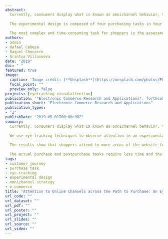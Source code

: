 ```yaml
---
abstract: 
  Currently, consumers display what is known as omnichannel behavior, that is, the combined use of digital and physical channels providing them with multiple points of contact with firms. We combine the Stimulus-Organism-Response model and the visual attention theory to study how customers' attention to digital channels varies across different purchasing tasks. We use eye-tracking techniques to observe attention in an experimental setting. 
  
  The experimental design is composed of four purchasing tasks in four different product categories and measures the attention to the website and time spent on each task in addition to several control variables. The results show that shoppers attend to more areas of the website for purposes of website exploration than for performing purchase tasks. 
  
  The most complex and time-consuming task for shoppers is the assessment of purchase options. The actual purchase and postpurchase tasks require less time and the inspection of fewer areas of interest. Personal involvement also plays a role in determining these patterns by increasing attention to the product area.
authors:
- admin
- Rafael Cabeza
- Raquel Chocarro
- Arantxa Villanueva
date: "2019"
doi: " "
featured: true
image:
  caption: 'Image credit: [**Unsplash**](https://unsplash.com/photos/PkauYYJwdTQ)'
  focal_point: ""
  preview_only: false
projects: [eyetracking-visualattention]
publication: '*Electronic Commerce Research and Applications*, forthcoming'
publication_short: "Electronic Commerce Research and Applications"
publication_types:
- "2"
publishDate: "2019-05-01T00:00:00Z"
summary: 
  Currently, consumers display what is known as omnichannel behavior, that is, the combined use of digital and physical channels providing them with multiple points of contact with firms. We combine the Stimulus-Organism-Response model and the visual attention theory to study how customers' attention to digital channels varies across different purchasing tasks. 
  
  We use eye-tracking techniques to observe attention in an experimental setting. The experimental design is composed of four purchasing tasks in four different product categories and measures the attention to the website and time spent on each task in addition to several control variables. 
  
  The results show that shoppers attend to more areas of the website for purposes of website exploration than for performing purchase tasks. The most complex and time-consuming task for shoppers is the assessment of purchase options. 
  
  The actual purchase and postpurchase tasks require less time and the inspection of fewer areas of interest. Personal involvement also plays a role in determining these patterns by increasing attention to the product area.
tags:
- customer journey
- purchase task
- eye-tracking
- experimental design
- omnichannel strategy
- e-commerce
title: "Attention to Online Channels across the Path to Purchase: An Eye-Tracking Study"
url_code: ""
url_dataset: ""
url_pdf: ""
url_poster: ""
url_project: ""
url_slides: ""
url_source: ""
url_video: ""
---
```



